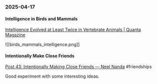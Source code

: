 ### 2025-04-17
#### Intelligence in Birds and Mammals
[Intelligence Evolved at Least Twice in Vertebrate Animals \| Quanta Magazine](https://www.quantamagazine.org/intelligence-evolved-at-least-twice-in-vertebrate-animals-20250407/)

![[birds_mammals_intelligence.png]]

#### Intentionally Make Close Friends
[Post 43: Intentionally Making Close Friends — Neel Nanda](https://www.neelnanda.io/blog/43-making-friends) #friendships

Good experiment with some interesting ideas.